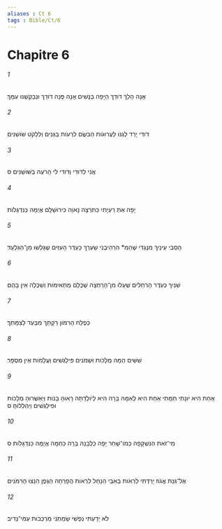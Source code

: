 ```yaml
---
aliases : Ct 6
tags : Bible/Ct/6
---
```


# Chapitre 6

###### 1
אָנָה הָלַךְ דֹּודֵךְ הַיָּפָה בַּנָּשִׁים אָנָה פָּנָה דֹודֵךְ וּנְבַקְשֶׁנּוּ עִמָּךְ׃
###### 2
דֹּודִי יָרַד לְגַנֹּו לַעֲרוּגֹות הַבֹּשֶׂם לִרְעֹות בַּגַּנִּים וְלִלְקֹט שֹׁושַׁנִּים׃
###### 3
אֲנִי לְדֹודִי וְדֹודִי לִי הָרֹעֶה בַּשֹּׁושַׁנִּים׃ ס
###### 4
יָפָה אַתְּ רַעְיָתִי כְּתִרְצָה נָאוָה כִּירוּשָׁלִָם אֲיֻמָּה כַּנִּדְגָּלֹות׃
###### 5
הָסֵבִּי עֵינַיִךְ מִנֶּגְדִּי שֶׁהֵמ* הִרְהִיבֻנִי שַׂעְרֵךְ כְּעֵדֶר הָעִזִּים שֶׁגָּלְשׁוּ מִן־הַגִּלְעָד׃
###### 6
שִׁנַּיִךְ כְּעֵדֶר הָרְחֵלִים שֶׁעָלוּ מִן־הָרַחְצָה שֶׁכֻּלָּם מַתְאִימֹות וְשַׁכֻּלָה אֵין בָּהֶם׃
###### 7
כְּפֶלַח הָרִמֹּון רַקָּתֵךְ מִבַּעַד לְצַמָּתֵךְ׃
###### 8
שִׁשִּׁים הֵמָּה מְּלָכֹות וּשְׁמֹנִים פִּילַגְשִׁים וַעֲלָמֹות אֵין מִסְפָּר׃
###### 9
אַחַת הִיא יֹונָתִי תַמָּתִי אַחַת הִיא לְאִמָּהּ בָּרָה הִיא לְיֹולַדְתָּהּ רָאוּהָ בָנֹות וַיְאַשְּׁרוּהָ מְלָכֹות וּפִילַגְשִׁים וַיְהַלְלוּהָ׃ ס
###### 10
מִי־זֹאת הַנִּשְׁקָפָה כְּמֹו־שָׁחַר יָפָה כַלְּבָנָה בָּרָה כַּחַמָּה אֲיֻמָּה כַּנִּדְגָּלֹות׃ ס
###### 11
אֶל־גִּנַּת אֱגֹוז יָרַדְתִּי לִרְאֹות בְּאִבֵּי הַנָּחַל לִרְאֹות הֲפָרְחָה הַגֶּפֶן הֵנֵצוּ הָרִמֹּנִים׃
###### 12
לֹא יָדַעְתִּי נַפְשִׁי שָׂמַתְנִי מַרְכְּבֹות עַמִּי־נָדִיב׃
